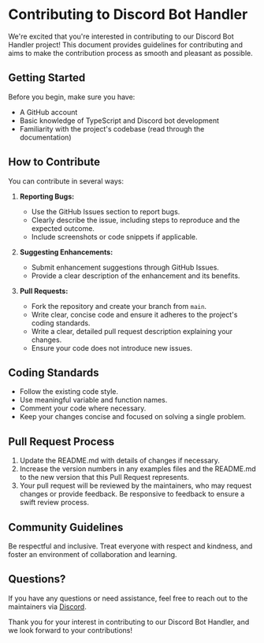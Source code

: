 # Contributing to Discord Bot Handler

We're excited that you're interested in contributing to our Discord Bot Handler project! This document provides guidelines for contributing and aims to make the contribution process as smooth and pleasant as possible.

## Getting Started

Before you begin, make sure you have:

- A GitHub account
- Basic knowledge of TypeScript and Discord bot development
- Familiarity with the project's codebase (read through the documentation)

## How to Contribute

You can contribute in several ways:

1. **Reporting Bugs:**
    - Use the GitHub Issues section to report bugs.
    - Clearly describe the issue, including steps to reproduce and the expected outcome.
    - Include screenshots or code snippets if applicable.

2. **Suggesting Enhancements:**
    - Submit enhancement suggestions through GitHub Issues.
    - Provide a clear description of the enhancement and its benefits.

3. **Pull Requests:**
    - Fork the repository and create your branch from `main`.
    - Write clear, concise code and ensure it adheres to the project's coding standards.
    - Write a clear, detailed pull request description explaining your changes.
    - Ensure your code does not introduce new issues.

## Coding Standards

- Follow the existing code style.
- Use meaningful variable and function names.
- Comment your code where necessary.
- Keep your changes concise and focused on solving a single problem.

## Pull Request Process

1. Update the README.md with details of changes if necessary.
2. Increase the version numbers in any examples files and the README.md to the new version that this Pull Request represents.
3. Your pull request will be reviewed by the maintainers, who may request changes or provide feedback. Be responsive to feedback to ensure a swift review process.

## Community Guidelines

Be respectful and inclusive. Treat everyone with respect and kindness, and foster an environment of collaboration and learning.

## Questions?

If you have any questions or need assistance, feel free to reach out to the maintainers via [Discord](https://discord.com/users/lukasbaum).

Thank you for your interest in contributing to our Discord Bot Handler, and we look forward to your contributions!
